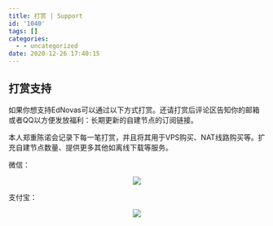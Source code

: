 ```yaml
---
title: 打赏 | Support
id: '1040'
tags: []
categories:
  - - uncategorized
date: 2020-12-26 17:40:15
---
```


## 打赏支持

如果你想支持EdNovas可以通过以下方式打赏。还请打赏后评论区告知你的邮箱或者QQ以方便发放福利：长期更新的自建节点的订阅链接。

本人郑重陈诺会记录下每一笔打赏，并且将其用于VPS购买、NAT线路购买等。扩充自建节点数量、提供更多其他如离线下载等服务。

微信：
<div align=center><img src ="https://cdn.jsdelivr.net/gh/wdm1732418365/CDN/New%20folder/IMG_20210114_081337.JPG"/></div>

支付宝：
<div align=center><img src ="https://cdn.jsdelivr.net/gh/wdm1732418365/CDN/New%20folder/IMG_20210114_081257.JPG"/></div>